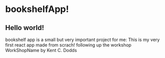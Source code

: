 <h1>bookshelfApp!</h1>
<h2>Hello world!</h2> 
<p>bookshelf app is a small but very important project for me: This is my very first react app made from scrach! following up the workshop WorkShopName by Kent C. Dodds</p>

